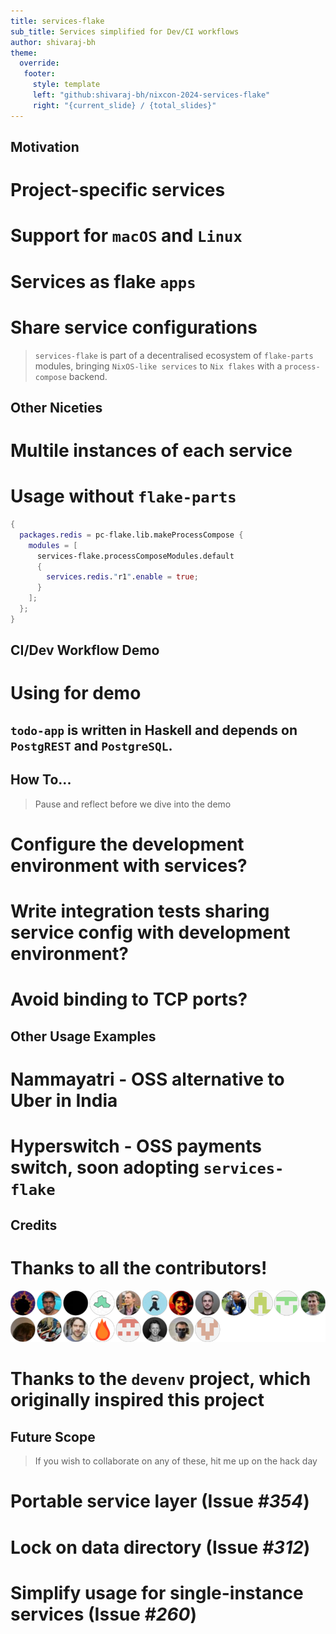 ```yaml
---
title: services-flake
sub_title: Services simplified for Dev/CI workflows
author: shivaraj-bh
theme:
  override:
   footer:
     style: template
     left: "github:shivaraj-bh/nixcon-2024-services-flake"
     right: "{current_slide} / {total_slides}"
---
```


Motivation
---

# Project-specific services
<!-- pause -->
# Support for `macOS` and `Linux`
<!-- pause -->
# Services as flake `apps`
<!-- pause -->
# Share service configurations
<!-- pause -->

> `services-flake` is part of a decentralised ecosystem of `flake-parts` modules, bringing `NixOS-like services` to `Nix flakes` with a `process-compose` backend.

<!-- end_slide -->

Other Niceties
---

# Multile instances of each service
<!-- pause -->
# Usage without `flake-parts` [](https://community.flake.parts/services-flake/without-flake-parts)

<!-- pause -->

```nix
{
  packages.redis = pc-flake.lib.makeProcessCompose {
    modules = [
      services-flake.processComposeModules.default
      {
        services.redis."r1".enable = true;
      }
    ];
  };
}
```
<!-- end_slide -->

CI/Dev Workflow Demo
---

# Using [](https://github.com/juspay/todo-app) for demo
## `todo-app` is written in Haskell and depends on `PostgREST` and `PostgreSQL`.

<!-- pause -->
How To...
---
> Pause and reflect before we dive into the demo
# Configure the development environment with services?
<!-- pause -->
# Write integration tests sharing service config with development environment?
<!-- pause -->
# Avoid binding to TCP ports?

<!-- end_slide -->

Other Usage Examples
---

# Nammayatri - OSS alternative to Uber in India
## [](https://nixos.asia/en/blog/replacing-docker-compose)
<!-- pause -->
# Hyperswitch - OSS payments switch, soon adopting `services-flake`
## [](https://github.com/juspay/hyperswitch/pull/6377)

<!-- end_slide -->

Credits
---
# Thanks to all the contributors!
![image:width:70%](contributors.png)
<!-- pause -->
# Thanks to the `devenv` project, which originally inspired this project

<!-- end_slide -->

Future Scope
---
> If you wish to collaborate on any of these, hit me up on the hack day
# Portable service layer (Issue _#354_)
# Lock on data directory (Issue _#312_)
# Simplify usage for single-instance services (Issue _#260_)

